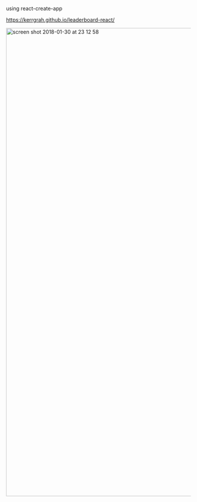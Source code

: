 using react-create-app

https://kerrgrah.github.io/leaderboard-react/

<img width="1279" alt="screen shot 2018-01-30 at 23 12 58" src="https://user-images.githubusercontent.com/25887043/35588919-32599f18-0613-11e8-92ed-655b959ad9cf.png">
